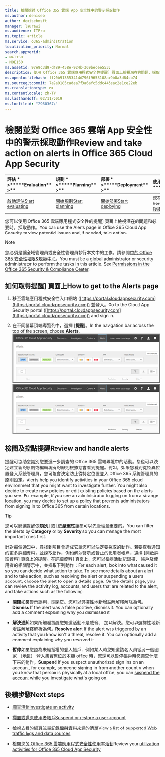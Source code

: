 ```yaml
---
title: 檢閱並對 Office 365 雲端 App 安全性中的警示採取動作
ms.author: deniseb
author: denisebmsft
manager: laurawi
ms.audience: ITPro
ms.topic: article
ms.service: o365-administration
localization_priority: Normal
search.appverid:
- MET150
- MOE150
ms.assetid: 97e9c3d9-df89-458e-924b-369becee5532
description: 使用 Office 365 雲端應用程式安全性提醒] 頁面上檢視潛在的問題，採取的動作。您可以關閉或解析提醒，並如有必要，擱置的使用者帳戶。
ms.openlocfilehash: ff20b913553414d796f9653108ac9b8a3d84cb74
ms.sourcegitcommit: 7e2a0185cadea7f3a6afc5ddc445eac2e1ce22eb
ms.translationtype: MT
ms.contentlocale: zh-TW
ms.lasthandoff: 02/11/2019
ms.locfileid: "29603674"
---
```

# <a name="review-and-take-action-on-alerts-in-office-365-cloud-app-security"></a><span data-ttu-id="2f306-104">檢閱並對 Office 365 雲端 App 安全性中的警示採取動作</span><span class="sxs-lookup"><span data-stu-id="2f306-104">Review and take action on alerts in Office 365 Cloud App Security</span></span>
  
|<span data-ttu-id="2f306-105">評估 \* *\>*\*</span><span class="sxs-lookup"><span data-stu-id="2f306-105">\*\*\*\*Evaluation\*\* \>\*\*</span></span>|<span data-ttu-id="2f306-106">規劃 \* *\>*\*</span><span class="sxs-lookup"><span data-stu-id="2f306-106">\*\*\*\*Planning\*\* \>\*\*</span></span>|<span data-ttu-id="2f306-107">部署 \* *\>*\*</span><span class="sxs-lookup"><span data-stu-id="2f306-107">\*\*\*\*Deployment\*\* \>\*\*</span></span>|<span data-ttu-id="2f306-108">使用率 \* \* \*</span><span class="sxs-lookup"><span data-stu-id="2f306-108">\*\*\*\*Utilization\*\*\*\*</span></span>|
|:-----|:-----|:-----|:-----|
|[<span data-ttu-id="2f306-109">啟動評估</span><span class="sxs-lookup"><span data-stu-id="2f306-109">Start evaluating</span></span>](office-365-cas-overview.md) <br/> |[<span data-ttu-id="2f306-110">開始規劃</span><span class="sxs-lookup"><span data-stu-id="2f306-110">Start planning</span></span>](get-ready-for-office-365-cas.md) <br/> |[<span data-ttu-id="2f306-111">開始部署</span><span class="sxs-lookup"><span data-stu-id="2f306-111">Start deploying</span></span>](turn-on-office-365-cas.md) <br/> |<span data-ttu-id="2f306-112">您在此處 ！</span><span class="sxs-lookup"><span data-stu-id="2f306-112">You are here!</span></span>  <br/> [<span data-ttu-id="2f306-113">後續步驟</span><span class="sxs-lookup"><span data-stu-id="2f306-113">Next steps</span></span>](#next-steps) <br/> |
   
<span data-ttu-id="2f306-114">您可以使用 Office 365 雲端應用程式安全性的提醒] 頁面上檢視潛在的問題和必要時，採取動作。</span><span class="sxs-lookup"><span data-stu-id="2f306-114">You can use the Alerts page in Office 365 Cloud App Security to view potential issues and, if needed, take action.</span></span>
  
> [!NOTE]
> <span data-ttu-id="2f306-p102">您必須是讓全域管理員或安全性管理員執行本文中的工作。請參閱[中的 Office 365 安全性權限&amp;規範中心](permissions-in-the-security-and-compliance-center.md)。</span><span class="sxs-lookup"><span data-stu-id="2f306-p102">You must be a global administrator or security administrator to perform the tasks in this article. See [Permissions in the Office 365 Security &amp; Compliance Center](permissions-in-the-security-and-compliance-center.md).</span></span> 
  
## <a name="how-to-get-to-the-alerts-page"></a><span data-ttu-id="2f306-117">如何取得提醒] 頁面上</span><span class="sxs-lookup"><span data-stu-id="2f306-117">How to get to the Alerts page</span></span>

1. <span data-ttu-id="2f306-118">移至雲端應用程式安全性入口網站 ([https://portal.cloudappsecurity.com](https://portal.cloudappsecurity.com)) 並登入。</span><span class="sxs-lookup"><span data-stu-id="2f306-118">Go to the Cloud App Security portal ([https://portal.cloudappsecurity.com](https://portal.cloudappsecurity.com)) and sign in.</span></span>
  
2. <span data-ttu-id="2f306-119">在不同螢幕頂端導覽列中，選擇 [**提醒**]。</span><span class="sxs-lookup"><span data-stu-id="2f306-119">In the navigation bar across the top of the screen, choose **Alerts**.</span></span><br/><span data-ttu-id="2f306-120">![在 [提醒] 頁面中，您可以看到所觸發的警告與採取任何動作。](media/3b53d4c9-4b13-435d-8547-8c0f9ae6b914.png)</span><span class="sxs-lookup"><span data-stu-id="2f306-120">![On the Alerts page, you can see alerts that were triggered and any actions taken.](media/3b53d4c9-4b13-435d-8547-8c0f9ae6b914.png)</span></span>
  
## <a name="review-and-handle-alerts"></a><span data-ttu-id="2f306-121">檢閱及控點提醒</span><span class="sxs-lookup"><span data-stu-id="2f306-121">Review and handle alerts</span></span>

<span data-ttu-id="2f306-p103">提醒可協助您識別您要進一步調查的 Office 365 雲端環境中的活動。您也可以決定建立新的原則或編輯現有的原則根據您會看到提醒。例如，如果您看到從怪異位置登入系統管理員，您可能會決定防止從特定位置登入 Office 365 系統管理員的原則設定。</span><span class="sxs-lookup"><span data-stu-id="2f306-p103">Alerts help you identify activities in your Office 365 cloud environment that you might want to investigate further. You might also decide to create new policies or edit existing policies based on the alerts you see. For example, if you see an administrator logging on from a strange location, you may decide to set up a policy that prevents administrators from signing in to Office 365 from certain locations.</span></span>
  
> [!TIP]
> <span data-ttu-id="2f306-125">您可以篩選提醒依**類別**] 或 [依**嚴重性**讓您可以先管理最重要的。</span><span class="sxs-lookup"><span data-stu-id="2f306-125">You can filter the alerts by **Category** or by **Severity** so you can manage the most important ones first.</span></span> 
  
<span data-ttu-id="2f306-p104">針對每個通知中，尋找到項目會造成它讓您可以決定要採取的動作。若要查看通知的更多詳細資料，並採取動作，例如解決警示或暫止的使用者帳戶，選擇 [開啟詳細資料] 頁面上的提醒。在詳細資料] 頁面上，您可以檢閱活動記錄檔、 帳戶及使用者的相關警示中，並採取下列動作：</span><span class="sxs-lookup"><span data-stu-id="2f306-p104">For each alert, look into what caused it so you can decide what action to take. To see more details about an alert and to take action, such as resolving the alert or suspending a users account, choose the alert to open a details page. On the details page, you can review the activity log, accounts, and users that are related to the alert, and take actions such as the following:</span></span>
  
- <span data-ttu-id="2f306-p105">**關閉**如果警示誤判，關閉它。您可以選擇性地新增註解解釋解除為何。</span><span class="sxs-lookup"><span data-stu-id="2f306-p105">**Dismiss** If the alert was a false positive, dismiss it. You can optionally add a comment explaining why you dismissed it.</span></span> 
    
- <span data-ttu-id="2f306-p106">**解決通知**如果所觸發提醒您知道活動不是威脅、 加以解決。您可以選擇性地新增註解解釋解析為何。</span><span class="sxs-lookup"><span data-stu-id="2f306-p106">**Resolve alert** If the alert was triggered by an activity that you know isn't a threat, resolve it. You can optionally add a comment explaining why you resolved it.</span></span> 
    
- <span data-ttu-id="2f306-133">**暫停**如果您認為未經授權的登入帳戶，例如某人時您知道該名人員從另一個國家 （地區） 登入集實際位於本機 office 時，您還可以[暫停帳戶](suspend-or-restore-an-account-in-ocas.md)時您調查什麼下來的動作。</span><span class="sxs-lookup"><span data-stu-id="2f306-133">**Suspend** If you suspect unauthorized sign ins on an account, for example, someone signing in from another country when you know that person is physically at a local office, you can [suspend the account](suspend-or-restore-an-account-in-ocas.md) while you investigate what's going on.</span></span> 
    
## <a name="next-steps"></a><span data-ttu-id="2f306-134">後續步驟</span><span class="sxs-lookup"><span data-stu-id="2f306-134">Next steps</span></span>

- [<span data-ttu-id="2f306-135">調查活動</span><span class="sxs-lookup"><span data-stu-id="2f306-135">Investigate an activity</span></span>](investigate-an-activity-in-office-365-cas.md)
    
- [<span data-ttu-id="2f306-136">擱置或還原使用者帳戶</span><span class="sxs-lookup"><span data-stu-id="2f306-136">Suspend or restore a user account</span></span>](suspend-or-restore-an-account-in-ocas.md)
    
- <span data-ttu-id="2f306-137">檢視支援的[網頁流量記錄檔與資料來源](web-traffic-logs-and-data-sources-for-ocas.md)的清單</span><span class="sxs-lookup"><span data-stu-id="2f306-137">View a list of supported [Web traffic logs and data sources](web-traffic-logs-and-data-sources-for-ocas.md)</span></span>
    
- <span data-ttu-id="2f306-138">檢閱您[的 Office 365 雲端應用程式安全性使用率活動](utilization-activities-for-ocas.md)</span><span class="sxs-lookup"><span data-stu-id="2f306-138">Review your [utilization activities for Office 365 Cloud App Security](utilization-activities-for-ocas.md)</span></span>
    

